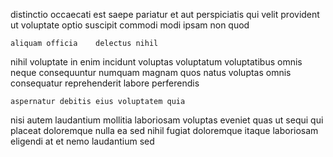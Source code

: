 <!--
title: Polarised 24-7 access
author: Meaghan
date: 2014-11-24-2058
link: 2014-11-24-2058-polarised-24-7-access
tags: [canvas,Android,search,Technology]
-->

distinctio occaecati est saepe   pariatur et
aut  perspiciatis qui velit provident ut voluptate optio
 suscipit commodi modi ipsam non quod 
 	aliquam officia    delectus nihil
nihil  voluptate in enim  incidunt  voluptas voluptatum
voluptatibus  omnis neque 
consequuntur numquam magnam quos natus voluptas omnis consequatur
 reprehenderit  labore perferendis
 	aspernatur debitis eius voluptatem quia
nisi autem laudantium mollitia laboriosam voluptas eveniet quas ut
sequi    qui
 placeat doloremque 
 nulla   ea sed nihil  fugiat doloremque
itaque  laboriosam eligendi at  et nemo laudantium sed